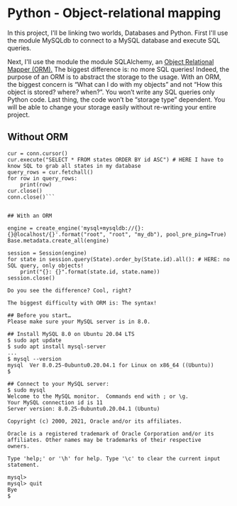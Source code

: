 # Python - Object-relational mapping
In this project, I'll be linking two worlds, Databases and Python. First I'll use the module MySQLdb to connect to a MySQL database and execute SQL queries.

Next, I'll use the module the module SQLAlchemy, an [Object Relational Mapper (ORM).](https://www.fullstackpython.com/object-relational-mappers-orms.html)
The biggest difference is: no more SQL queries! Indeed, the purpose of an ORM is to abstract the storage to the usage. With an ORM, the biggest concern is “What can I do with my objects” and not “How this object is stored? where? when?”. You won’t write any SQL queries only Python code. Last thing, the code won’t be “storage type” dependent. You will be able to change your storage easily without re-writing your entire project.

## Without ORM

```conn = MySQLdb.connect(host="localhost", port=3306, user="root", passwd="root", db="my_db", charset="utf8")
cur = conn.cursor()
cur.execute("SELECT * FROM states ORDER BY id ASC") # HERE I have to know SQL to grab all states in my database
query_rows = cur.fetchall()
for row in query_rows:
    print(row)
cur.close()
conn.close()```


## With an ORM

engine = create_engine('mysql+mysqldb://{}:{}@localhost/{}'.format("root", "root", "my_db"), pool_pre_ping=True)
Base.metadata.create_all(engine)

session = Session(engine)
for state in session.query(State).order_by(State.id).all(): # HERE: no SQL query, only objects!
    print("{}: {}".format(state.id, state.name))
session.close()

Do you see the difference? Cool, right?

The biggest difficulty with ORM is: The syntax!

## Before you start…
Please make sure your MySQL server is in 8.0.

## Install MySQL 8.0 on Ubuntu 20.04 LTS
$ sudo apt update
$ sudo apt install mysql-server
...
$ mysql --version
mysql  Ver 8.0.25-0ubuntu0.20.04.1 for Linux on x86_64 ((Ubuntu))
$

## Connect to your MySQL server:
$ sudo mysql
Welcome to the MySQL monitor.  Commands end with ; or \g.
Your MySQL connection id is 11
Server version: 8.0.25-0ubuntu0.20.04.1 (Ubuntu)

Copyright (c) 2000, 2021, Oracle and/or its affiliates.

Oracle is a registered trademark of Oracle Corporation and/or its
affiliates. Other names may be trademarks of their respective
owners.

Type 'help;' or '\h' for help. Type '\c' to clear the current input statement.

mysql>
mysql> quit
Bye
$


